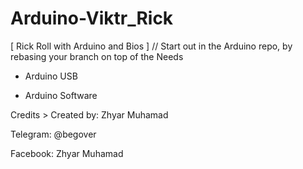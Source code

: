 
# Arduino-Viktr_Rick
[ Rick Roll with Arduino and Bios ]
// Start out in the Arduino repo, by rebasing your branch on top of the
Needs

 - Arduino USB

 - Arduino Software

Credits >
Created by: Zhyar Muhamad

Telegram: @begover

Facebook: Zhyar Muhamad

